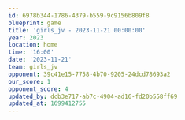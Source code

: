 ```yaml
---
id: 6978b344-1786-4379-b559-9c9156b809f8
blueprint: game
title: 'girls_jv - 2023-11-21 00:00:00'
year: 2023
location: home
time: '16:00'
date: '2023-11-21'
team: girls_jv
opponent: 39c41e15-7758-4b70-9205-24dcd78693a2
our_score: 1
opponent_score: 4
updated_by: dcb3e717-ab7c-4904-ad16-fd20b558ff69
updated_at: 1699412755
---
```

